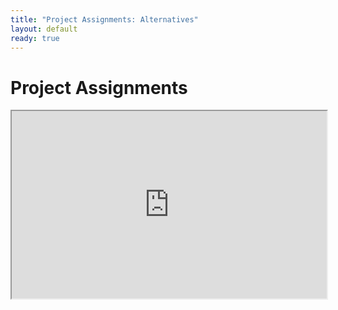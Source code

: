 ```yaml
---
title: "Project Assignments: Alternatives"
layout: default
ready: true
---
```


# Project Assignments


<iframe  style="width:100%; height:300px;  overflow: scroll;" src="https://docs.google.com/spreadsheets/d/e/2PACX-1vQSodNhFk-JaHjPcXTAqSVsw_HNfRyXNv94IB6BDxcW0DFTopT3dEwQlDRh0pWgprC7TBEjPK4grvhD/pubhtml?gid=1742095890&amp;single=true&amp;widget=true&amp;headers=false"></iframe>

<div style="display:none;">
https://ucsb-cs56-f16.github.io/info/projects_alt/
</div>
